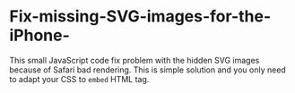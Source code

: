 # Fix-missing-SVG-images-for-the-iPhone-
This small JavaScript code fix problem with the hidden SVG images because of Safari bad rendering. This is simple solution and you only need to adapt your CSS to `embed` HTML tag.
